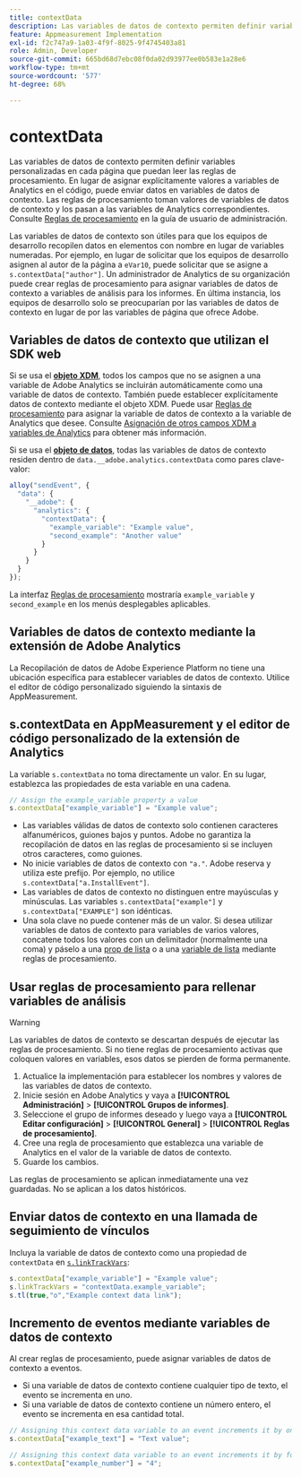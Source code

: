 ```yaml
---
title: contextData
description: Las variables de datos de contexto permiten definir variables personalizadas en cada página que puedan leer las reglas de procesamiento.
feature: Appmeasurement Implementation
exl-id: f2c747a9-1a03-4f9f-8025-9f4745403a81
role: Admin, Developer
source-git-commit: 665bd68d7ebc08f0da02d93977ee0b583e1a28e6
workflow-type: tm+mt
source-wordcount: '577'
ht-degree: 68%

---
```


# contextData

Las variables de datos de contexto permiten definir variables personalizadas en cada página que puedan leer las reglas de procesamiento. En lugar de asignar explícitamente valores a variables de Analytics en el código, puede enviar datos en variables de datos de contexto. Las reglas de procesamiento toman valores de variables de datos de contexto y los pasan a las variables de Analytics correspondientes. Consulte [Reglas de procesamiento](/help/admin/admin/c-manage-report-suites/c-edit-report-suites/general/c-processing-rules/c-processing-rules-configuration/t-processing-rules.md) en la guía de usuario de administración.

Las variables de datos de contexto son útiles para que los equipos de desarrollo recopilen datos en elementos con nombre en lugar de variables numeradas. Por ejemplo, en lugar de solicitar que los equipos de desarrollo asignen al autor de la página a `eVar10`, puede solicitar que se asigne a `s.contextData["author"]`. Un administrador de Analytics de su organización puede crear reglas de procesamiento para asignar variables de datos de contexto a variables de análisis para los informes. En última instancia, los equipos de desarrollo solo se preocuparían por las variables de datos de contexto en lugar de por las variables de página que ofrece Adobe.

## Variables de datos de contexto que utilizan el SDK web

Si se usa el [**objeto XDM**](/help/implement/aep-edge/xdm-var-mapping.md), todos los campos que no se asignen a una variable de Adobe Analytics se incluirán automáticamente como una variable de datos de contexto. También puede establecer explícitamente datos de contexto mediante el objeto XDM. Puede usar [Reglas de procesamiento](/help/admin/admin/c-manage-report-suites/c-edit-report-suites/general/c-processing-rules/processing-rules.md) para asignar la variable de datos de contexto a la variable de Analytics que desee.  Consulte [Asignación de otros campos XDM a variables de Analytics](../../aep-edge/xdm-var-mapping.md#mapping-other-xdm-fields-to-analytics-variables) para obtener más información.

Si se usa el [**objeto de datos**](/help/implement/aep-edge/data-var-mapping.md), todas las variables de datos de contexto residen dentro de `data.__adobe.analytics.contextData` como pares clave-valor:

```js
alloy("sendEvent", {
  "data": {
    "__adobe": {
      "analytics": {
        "contextData": {
          "example_variable": "Example value",
          "second_example": "Another value"
        }
      }
    }
  }
});
```

La interfaz [Reglas de procesamiento](/help/admin/admin/c-manage-report-suites/c-edit-report-suites/general/c-processing-rules/processing-rules.md) mostraría `example_variable` y `second_example` en los menús desplegables aplicables.

## Variables de datos de contexto mediante la extensión de Adobe Analytics

La Recopilación de datos de Adobe Experience Platform no tiene una ubicación específica para establecer variables de datos de contexto. Utilice el editor de código personalizado siguiendo la sintaxis de AppMeasurement.

## s.contextData en AppMeasurement y el editor de código personalizado de la extensión de Analytics

La variable `s.contextData` no toma directamente un valor. En su lugar, establezca las propiedades de esta variable en una cadena.

```js
// Assign the example_variable property a value
s.contextData["example_variable"] = "Example value";
```

* Las variables válidas de datos de contexto solo contienen caracteres alfanuméricos, guiones bajos y puntos. Adobe no garantiza la recopilación de datos en las reglas de procesamiento si se incluyen otros caracteres, como guiones.
* No inicie variables de datos de contexto con `"a."`. Adobe reserva y utiliza este prefijo. Por ejemplo, no utilice `s.contextData["a.InstallEvent"]`.
* Las variables de datos de contexto no distinguen entre mayúsculas y minúsculas. Las variables `s.contextData["example"]` y `s.contextData["EXAMPLE"]` son idénticas.
* Una sola clave no puede contener más de un valor. Si desea utilizar variables de datos de contexto para variables de varios valores, concatene todos los valores con un delimitador (normalmente una coma) y páselo a una [prop de lista](prop.md#list-props) o a una [variable de lista](list.md) mediante reglas de procesamiento.

## Usar reglas de procesamiento para rellenar variables de análisis

>[!WARNING]
>
>Las variables de datos de contexto se descartan después de ejecutar las reglas de procesamiento. Si no tiene reglas de procesamiento activas que coloquen valores en variables, esos datos se pierden de forma permanente.

1. Actualice la implementación para establecer los nombres y valores de las variables de datos de contexto.
2. Inicie sesión en Adobe Analytics y vaya a **[!UICONTROL Administración]** > **[!UICONTROL Grupos de informes]**.
3. Seleccione el grupo de informes deseado y luego vaya a **[!UICONTROL Editar configuración]** > **[!UICONTROL General]** > **[!UICONTROL Reglas de procesamiento]**.
4. Cree una regla de procesamiento que establezca una variable de Analytics en el valor de la variable de datos de contexto.
5. Guarde los cambios.

Las reglas de procesamiento se aplican inmediatamente una vez guardadas. No se aplican a los datos históricos.

## Enviar datos de contexto en una llamada de seguimiento de vínculos

Incluya la variable de datos de contexto como una propiedad de `contextData` en [`s.linkTrackVars`](../config-vars/linktrackvars.md):

```js
s.contextData["example_variable"] = "Example value";
s.linkTrackVars = "contextData.example_variable";
s.tl(true,"o","Example context data link");
```

## Incremento de eventos mediante variables de datos de contexto

Al crear reglas de procesamiento, puede asignar variables de datos de contexto a eventos.

* Si una variable de datos de contexto contiene cualquier tipo de texto, el evento se incrementa en uno.
* Si una variable de datos de contexto contiene un número entero, el evento se incrementa en esa cantidad total.

```js
// Assigning this context data variable to an event increments it by one
s.contextData["example_text"] = "Text value";

// Assigning this context data variable to an event increments it by four
s.contextData["example_number"] = "4";
```
